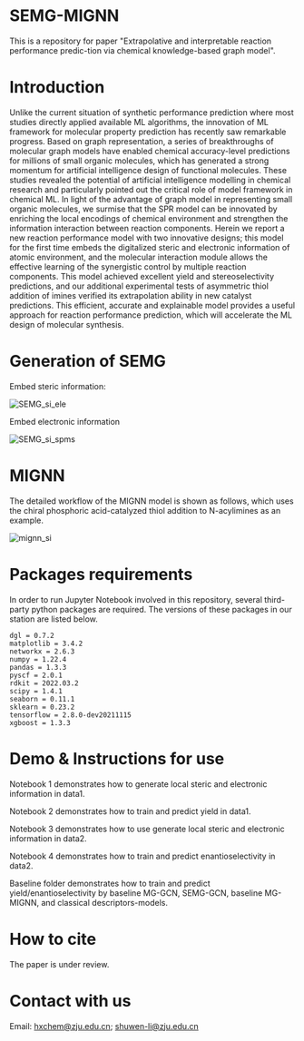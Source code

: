 # SEMG-MIGNN
This is a repository for paper "Extrapolative and interpretable reaction performance predic-tion via chemical knowledge-based graph model".

# Introduction

Unlike the current situation of synthetic performance prediction where most studies directly applied available ML algorithms, the innovation of ML framework for molecular property prediction has recently saw remarkable progress. Based on graph representation, a series of breakthroughs of molecular graph models have enabled chemical accuracy-level predictions for millions of small organic molecules, which has generated a strong momentum for artificial intelligence design of functional molecules. These studies revealed the potential of artificial intelligence modelling in chemical research and particularly pointed out the critical role of model framework in chemical ML. In light of the advantage of graph model in representing small organic molecules, we surmise that the SPR model can be innovated by enriching the local encodings of chemical environment and strengthen the information interaction between reaction components. Herein we report a new reaction performance model with two innovative designs; this model for the first time embeds the digitalized steric and electronic information of atomic environment, and the molecular interaction module allows the effective learning of the synergistic control by multiple reaction components. This model achieved excellent yield and stereoselectivity predictions, and our additional experimental tests of asymmetric thiol addition of imines verified its extrapolation ability in new catalyst predictions. This efficient, accurate and explainable model provides a useful approach for reaction performance prediction, which will accelerate the ML design of molecular synthesis.

# Generation of SEMG

Embed steric information:

![SEMG_si_ele](https://user-images.githubusercontent.com/71930017/188142893-bbf371ee-1896-49e1-bd28-4976e8c2f9dd.jpg)

Embed electronic information

![SEMG_si_spms](https://user-images.githubusercontent.com/71930017/188142934-59d21532-8a1c-4b48-b879-f395664c6790.jpg)
# MIGNN

The detailed workflow of the MIGNN model is shown as follows, which uses the chiral phosphoric acid-catalyzed thiol addition to N-acylimines as an example. 

![mignn_si](https://user-images.githubusercontent.com/71930017/188142704-cbf56a26-f2d0-4d69-a768-44d57d6f3f0d.jpg)

# Packages requirements
In order to run Jupyter Notebook involved in this repository, several third-party python packages are required. The versions of these packages in our station are listed below.
```
dgl = 0.7.2
matplotlib = 3.4.2
networkx = 2.6.3
numpy = 1.22.4  
pandas = 1.3.3 
pyscf = 2.0.1
rdkit = 2022.03.2   
scipy = 1.4.1 
seaborn = 0.11.1 
sklearn = 0.23.2  
tensorflow = 2.8.0-dev20211115
xgboost = 1.3.3 
```

# Demo & Instructions for use


Notebook 1 demonstrates how to generate local steric and electronic information in data1.

Notebook 2 demonstrates how to train and predict yield in data1.

Notebook 3 demonstrates how to use generate local steric and electronic information in data2.

Notebook 4 demonstrates how to train and predict enantioselectivity in data2.

Baseline folder demonstrates how to train and predict yield/enantioselectivity by baseline MG-GCN, SEMG-GCN, baseline MG-MIGNN, and classical descriptors-models.


# How to cite
The paper is under review.
# Contact with us
Email: hxchem@zju.edu.cn; shuwen-li@zju.edu.cn
